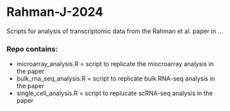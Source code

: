 # Rahman-J-2024
Scripts for analysis of transcriptomic data from the Rahman et al. paper in ...

### Repo contains:
- microarray_analysis.R = script to replicate the miocroarray analysis in the paper
- bulk_rna_seq_analysis.R = script to replicate bulk RNA-seq analysis in the paper
- single_cell_analysis.R = script to replucate scRNA-seq analysis in the paper
